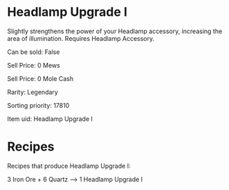 # Headlamp Upgrade I

Slightly strengthens the power of your Headlamp accessory, increasing the area of illumination. Requires Headlamp Accessory.

Can be sold: False

Sell Price: 0 Mews

Sell Price: 0 Mole Cash

Rarity: Legendary

Sorting priority: 17810

Item uid: Headlamp Upgrade I

# Recipes

Recipes that produce Headlamp Upgrade I:

3 Iron Ore + 6 Quartz --> 1 Headlamp Upgrade I